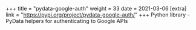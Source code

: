 +++
title = "pydata-google-auth"
weight = 33
date = 2021-03-06
[extra]
link = "https://pypi.org/project/pydata-google-auth/"
+++
Python library - PyData helpers for authenticating to Google APIs

